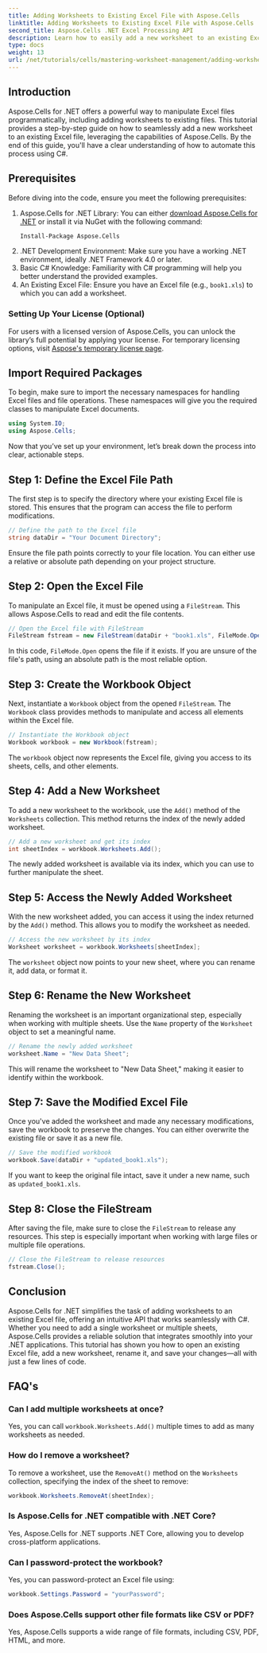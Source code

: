 ```yaml
---
title: Adding Worksheets to Existing Excel File with Aspose.Cells
linktitle: Adding Worksheets to Existing Excel File with Aspose.Cells
second_title: Aspose.Cells .NET Excel Processing API
description: Learn how to easily add a new worksheet to an existing Excel file in .NET using Aspose.Cells. This step-by-step guide covers everything from setting up your environment to saving the modified Excel file.
type: docs
weight: 13
url: /net/tutorials/cells/mastering-worksheet-management/adding-worksheets-to-existing-excel-file/
---
```

## Introduction

Aspose.Cells for .NET offers a powerful way to manipulate Excel files programmatically, including adding worksheets to existing files. This tutorial provides a step-by-step guide on how to seamlessly add a new worksheet to an existing Excel file, leveraging the capabilities of Aspose.Cells. By the end of this guide, you'll have a clear understanding of how to automate this process using C#.

## Prerequisites

Before diving into the code, ensure you meet the following prerequisites:

1. Aspose.Cells for .NET Library: You can either [download Aspose.Cells for .NET](https://releases.aspose.com/cells/net/) or install it via NuGet with the following command:
   ```bash
   Install-Package Aspose.Cells
   ```
2. .NET Development Environment: Make sure you have a working .NET environment, ideally .NET Framework 4.0 or later.
3. Basic C# Knowledge: Familiarity with C# programming will help you better understand the provided examples.
4. An Existing Excel File: Ensure you have an Excel file (e.g., `book1.xls`) to which you can add a worksheet.

### Setting Up Your License (Optional)

For users with a licensed version of Aspose.Cells, you can unlock the library’s full potential by applying your license. For temporary licensing options, visit [Aspose's temporary license page](https://purchase.aspose.com/temporary-license/).

## Import Required Packages

To begin, make sure to import the necessary namespaces for handling Excel files and file operations. These namespaces will give you the required classes to manipulate Excel documents.

```csharp
using System.IO;
using Aspose.Cells;
```

Now that you’ve set up your environment, let’s break down the process into clear, actionable steps.

## Step 1: Define the Excel File Path

The first step is to specify the directory where your existing Excel file is stored. This ensures that the program can access the file to perform modifications.

```csharp
// Define the path to the Excel file
string dataDir = "Your Document Directory";
```

Ensure the file path points correctly to your file location. You can either use a relative or absolute path depending on your project structure.

## Step 2: Open the Excel File

To manipulate an Excel file, it must be opened using a `FileStream`. This allows Aspose.Cells to read and edit the file contents.

```csharp
// Open the Excel file with FileStream
FileStream fstream = new FileStream(dataDir + "book1.xls", FileMode.Open);
```

In this code, `FileMode.Open` opens the file if it exists. If you are unsure of the file's path, using an absolute path is the most reliable option.

## Step 3: Create the Workbook Object

Next, instantiate a `Workbook` object from the opened `FileStream`. The `Workbook` class provides methods to manipulate and access all elements within the Excel file.

```csharp
// Instantiate the Workbook object
Workbook workbook = new Workbook(fstream);
```

The `workbook` object now represents the Excel file, giving you access to its sheets, cells, and other elements.

## Step 4: Add a New Worksheet

To add a new worksheet to the workbook, use the `Add()` method of the `Worksheets` collection. This method returns the index of the newly added worksheet.

```csharp
// Add a new worksheet and get its index
int sheetIndex = workbook.Worksheets.Add();
```

The newly added worksheet is available via its index, which you can use to further manipulate the sheet.

## Step 5: Access the Newly Added Worksheet

With the new worksheet added, you can access it using the index returned by the `Add()` method. This allows you to modify the worksheet as needed.

```csharp
// Access the new worksheet by its index
Worksheet worksheet = workbook.Worksheets[sheetIndex];
```

The `worksheet` object now points to your new sheet, where you can rename it, add data, or format it.

## Step 6: Rename the New Worksheet

Renaming the worksheet is an important organizational step, especially when working with multiple sheets. Use the `Name` property of the `Worksheet` object to set a meaningful name.

```csharp
// Rename the newly added worksheet
worksheet.Name = "New Data Sheet";
```

This will rename the worksheet to "New Data Sheet," making it easier to identify within the workbook.

## Step 7: Save the Modified Excel File

Once you've added the worksheet and made any necessary modifications, save the workbook to preserve the changes. You can either overwrite the existing file or save it as a new file.

```csharp
// Save the modified workbook
workbook.Save(dataDir + "updated_book1.xls");
```

If you want to keep the original file intact, save it under a new name, such as `updated_book1.xls`.

## Step 8: Close the FileStream

After saving the file, make sure to close the `FileStream` to release any resources. This step is especially important when working with large files or multiple file operations.

```csharp
// Close the FileStream to release resources
fstream.Close();
```

## Conclusion

Aspose.Cells for .NET simplifies the task of adding worksheets to an existing Excel file, offering an intuitive API that works seamlessly with C#. Whether you need to add a single worksheet or multiple sheets, Aspose.Cells provides a reliable solution that integrates smoothly into your .NET applications. This tutorial has shown you how to open an existing Excel file, add a new worksheet, rename it, and save your changes—all with just a few lines of code.

## FAQ's

### Can I add multiple worksheets at once?

Yes, you can call `workbook.Worksheets.Add()` multiple times to add as many worksheets as needed.

### How do I remove a worksheet?

To remove a worksheet, use the `RemoveAt()` method on the `Worksheets` collection, specifying the index of the sheet to remove:
```csharp
workbook.Worksheets.RemoveAt(sheetIndex);
```

### Is Aspose.Cells for .NET compatible with .NET Core?

Yes, Aspose.Cells for .NET supports .NET Core, allowing you to develop cross-platform applications.

### Can I password-protect the workbook?

Yes, you can password-protect an Excel file using:
```csharp
workbook.Settings.Password = "yourPassword";
```

### Does Aspose.Cells support other file formats like CSV or PDF?
Yes, Aspose.Cells supports a wide range of file formats, including CSV, PDF, HTML, and more.
